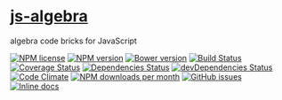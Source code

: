 [js-algebra](http://aureooms.github.io/js-algebra)
==

algebra code bricks for JavaScript

[![NPM license](https://img.shields.io/npm/l/@aureooms/js-algebra.svg?style=flat)](https://raw.githubusercontent.com/aureooms/js-algebra/master/LICENSE)
[![NPM version](https://img.shields.io/npm/v/@aureooms/js-algebra.svg?style=flat)](https://www.npmjs.org/package/@aureooms/js-algebra)
[![Bower version](https://img.shields.io/bower/v/@aureooms/js-algebra.svg?style=flat)](http://bower.io/search/?q=@aureooms/js-algebra)
[![Build Status](https://img.shields.io/travis/aureooms/js-algebra.svg?style=flat)](https://travis-ci.org/aureooms/js-algebra)
[![Coverage Status](https://img.shields.io/coveralls/aureooms/js-algebra.svg?style=flat)](https://coveralls.io/r/aureooms/js-algebra)
[![Dependencies Status](https://img.shields.io/david/aureooms/js-algebra.svg?style=flat)](https://david-dm.org/aureooms/js-algebra#info=dependencies)
[![devDependencies Status](https://img.shields.io/david/dev/aureooms/js-algebra.svg?style=flat)](https://david-dm.org/aureooms/js-algebra#info=devDependencies)
[![Code Climate](https://img.shields.io/codeclimate/github/aureooms/js-algebra.svg?style=flat)](https://codeclimate.com/github/aureooms/js-algebra)
[![NPM downloads per month](https://img.shields.io/npm/dm/@aureooms/js-algebra.svg?style=flat)](https://www.npmjs.org/package/@aureooms/js-algebra)
[![GitHub issues](https://img.shields.io/github/issues/aureooms/js-algebra.svg?style=flat)](https://github.com/aureooms/js-algebra/issues)
[![Inline docs](http://inch-ci.org/github/aureooms/js-algebra.svg?branch=master&style=shields)](http://inch-ci.org/github/aureooms/js-algebra)

